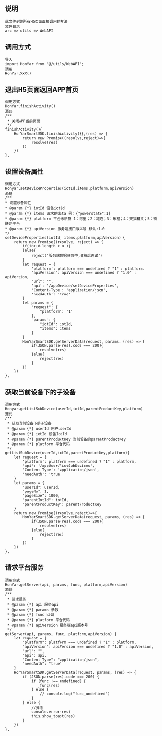 ## 说明
    此文件封装所有H5页面直接调用的方法
    文件目录
    arc => utils => WebAPI
## 调用方式
    导入
    import HonYar from "@/utils/WebAPI";
    调用
    HonYar.XXX()
## 退出H5页面返回APP首页
    调用方式
    HonYar.finishActivity()
    源码
    /**
     * 关闭APP当前页面
     */
    finishActivity(){
        HonYarSmartSDK.finishActivity({},(res) => {
            return new Promise((resolve,reject)=>{
                resolve(res)
            })
        })
    },
## 设置设备属性
    调用方式
    Honyar.setDeviceProperties(iotId,items,platform,apiVersion)
    源码
    /**
    * 设置设备属性
    * @param {*} iotId 设备iotId
    * @param {*} items 请求的data 例：{"powerstate":1}
    * @param {*} platform 平台标识符 1：阿里；2：雄迈；3：乐橙；4：天猫精灵；5：物联网平台
    * @param {*} apiVersion 服务端接口版本号 默认:1.0
    */
    setDeviceProperties(iotId, items,platform,apiVersion) {
        return new Promise((resolve, reject) => {
            if(iotId.length > 0 ){
            }else{
                reject("服务端数据获取中,请稍后再试")
            }
            let request = {
                'platform': platform === undefined ? "1" : platform,
                "apiVersion": apiVersion === undefined ? "1.0" : apiVersion,
                "url": "",
                'api': '/appDevice/setDeviceProperties',
                'Content-Type': 'application/json',
                'needAuth': 'true'
            }
            let params = {
                "request": {
                    "platform": '1'
                },
                "params": {
                    "iotId": iotId,
                    "items": items
                }
            }
            HonYarSmartSDK.getServerData(request, params, (res) => {
                if(JSON.parse(res).code === 200){
                    resolve(res)
                }else{
                    reject(res)
                }
            })
        })
    },
## 获取当前设备下的子设备
    调用方式
    Honyar.getListSubDevice(userId,iotId,parentProductKey,platform)
    源码
    /**
     * 获取当前设备下的子设备
     * @param {*} userId 用户userId
     * @param {*} iotId 设备IotId
     * @param {*} parentProductKey 当前设备的parentProductKey
     * @param {*} platform 平台代码
     */
    getListSubDevice(userId,iotId,parentProductKey,platform){
        let request = {
            'platform': platform === undefined ? "1" : platform,
            'api': '/appUser/listSubDevices',
            'Content-Type': 'application/json',
            'needAuth': 'true'
        }
        let params = {
            "userId": userId,
            "pageNo": 1,
            "pageSize": 1000,
            "parentIotId": iotId,
            "parentProductKey": parentProductKey
        }
        return new Promise((resolve,reject)=>{
            HonYarSmartSDK.getServerData(request, params, (res) => {
                if(JSON.parse(res).code === 200){
                    resolve(res)
                }else{
                    reject(res)
                }
            })
        })
    },
## 请求平台服务
    调用方式
    HonYar.getServer(api, params, func, platform,apiVersion)
    源码
    /**
     * 请求服务
     * @param {*} api 服务api
     * @param {*} params 参数
     * @param {*} func 回调
     * @param {*} platform 平台代码
     * @param {*} apiVersion 服务端api版本号
     */
    getServer(api, params, func, platform,apiVersion) {
        let request = {
            "platform": platform === undefined ? "1" : platform,
            "apiVersion": apiVersion === undefined ? "1.0" : apiVersion,
            "url": "",
            "api": api,
            "Content-Type": "application/json",
            "needAuth": "true"
        }
        HonYarSmartSDK.getServerData(request, params, (res) => {
            if (JSON.parse(res).code === 200) {
                if (func !== undefined) {
                    func(res)
                } else {
                    // console.log("func_undefined")
                }
            } else {
                //弹错
                console.error(res)
                this.show_toast(res)
            }
        })
    },